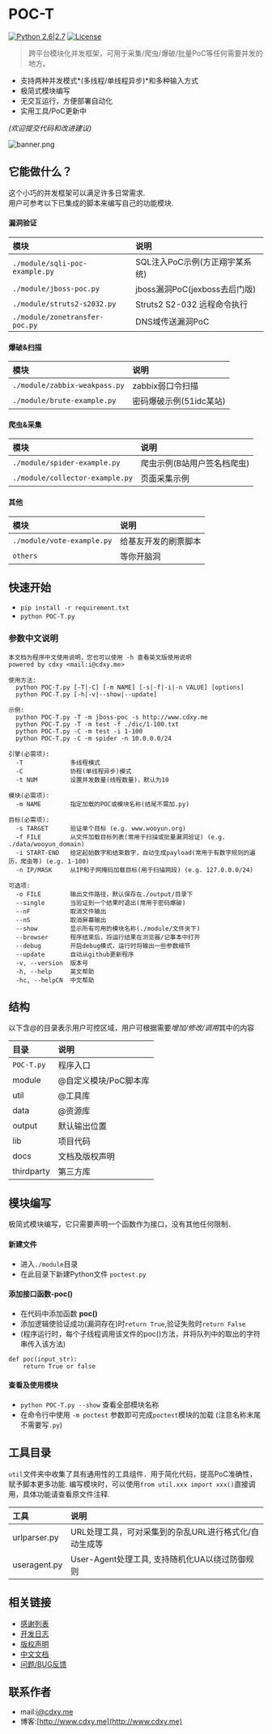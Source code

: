 # POC-T
[![Python 2.6|2.7](https://img.shields.io/badge/python-2.6|2.7-yellow.svg)](https://www.python.org/) [![License](https://img.shields.io/badge/license-GPLv2-red.svg)](https://raw.githubusercontent.com/Xyntax/POC-T/master/docs/LICENSE.txt)  

> 跨平台模块化并发框架，可用于采集/爬虫/爆破/批量PoC等任何需要并发的地方。

* 支持两种并发模式*(多线程/单线程异步)*和多种输入方式
* 极简式模块编写
* 无交互运行，方便部署自动化
* 实用工具/PoC更新中

*(欢迎提交代码和改进建议)*
  
![banner.png](https://github.com/Xyntax/POC-T/blob/master/docs/banner.png) 

## 它能做什么？  
这个小巧的并发框架可以满足许多日常需求.  
用户可参考以下已集成的脚本来编写自己的功能模块.    

#### 漏洞验证 
|模块|说明|
|:---|:---|
|`./module/sqli-poc-example.py`| SQL注入PoC示例(方正翔宇某系统)|  
|`./module/jboss-poc.py`       | jboss漏洞PoC(jexboss去后门版)|  
|`./module/struts2-s2032.py`   | Struts2 S2-032 远程命令执行|  
|`./module/zonetransfer-poc.py`| DNS域传送漏洞PoC|
  
#### 爆破&扫描 
|模块|说明|
|:---|:---|
|`./module/zabbix-weakpass.py`  |zabbix弱口令扫描|  
|`./module/brute-example.py`    |密码爆破示例(51idc某站)|
  
#### 爬虫&采集
|模块|说明|
|:---|:---|
|`./module/spider-example.py`   |爬虫示例(B站用户签名档爬虫)|  
|`./module/collector-example.py`|页面采集示例|  
  
#### 其他 
|模块|说明|
|:---|:---|
|`./module/vote-example.py`     |给基友开发的刷票脚本|  
|`others`|等你开脑洞|  
  


  
## 快速开始 
* `pip install -r requirement.txt` 
* `python POC-T.py`  

### 参数中文说明 
```
本文档为程序中文使用说明，您也可以使用 -h 查看英文版使用说明
powered by cdxy <mail:i@cdxy.me>

使用方法:
  python POC-T.py [-T|-C] [-m NAME] [-s|-f|-i|-n VALUE] [options]
  python POC-T.py [-h|-v|--show|--update]

示例:
  python POC-T.py -T -m jboss-poc -s http://www.cdxy.me
  python POC-T.py -T -m test -f ./dic/1-100.txt
  python POC-T.py -C -m test -i 1-100
  python POC-T.py -C -m spider -n 10.0.0.0/24

引擎(必需项):
  -T             多线程模式
  -C             协程(单线程异步)模式
  -t NUM         设置并发数量(线程数量)，默认为10

模块(必需项):
  -m NAME        指定加载的POC或模块名称(结尾不需加.py)

目标(必需项):
  -s TARGET      验证单个目标 (e.g. www.wooyun.org)
  -f FILE        从文件加载目标列表(常用于扫描或批量漏洞验证) (e.g. ./data/wooyun_domain)
  -i START-END   给定起始数字和结束数字，自动生成payload(常用于有数字规则的遍历，爬虫等) (e.g. 1-100)
  -n IP/MASK     从IP和子网掩码加载目标(用于扫描网段) (e.g. 127.0.0.0/24)

可选项:
  -o FILE        输出文件路径，默认保存在./output/目录下
  --single       当验证到一个结果时退出(常用于密码爆破)
  --nF           取消文件输出
  --nS           取消屏幕输出
  --show         显示所有可用的模块名称(./module/文件夹下)
  --browser      程序结束后，将运行结果在浏览器/记事本中打开
  --debug        开启debug模式，运行时将输出一些参数细节
  --update       自动从github更新程序
  -v, --version  版本号
  -h, --help     英文帮助
  -hc, --helpCN  中文帮助
```  
  
  
## 结构  
以下含@的目录表示用户可控区域，用户可根据需要*增加/修改/调用*其中的内容

| 目录 | 说明 |
| :-----  |:-----|
| `POC-T.py` | 程序入口 |
| module   | @自定义模块/PoC脚本库 |
| util     | @工具库 |
| data     | @资源库 |
| output   | 默认输出位置 |
| lib      | 项目代码 |
| docs     | 文档及版权声明 |
| thirdparty | 第三方库 |

  
## 模块编写
极简式模块编写，它只需要声明一个函数作为接口，没有其他任何限制．

#### 新建文件
* 进入`./module`目录
* 在此目录下新建Python文件 `poctest.py`

#### 添加接口函数-poc()
* 在代码中添加函数 **poc()**
* 添加逻辑使验证成功(漏洞存在)时`return True`,验证失败时`return False`
* (程序运行时，每个子线程调用该文件的poc()方法，并将队列中的取出的字符串传入该方法)
```
def poc(input_str):
    return True or false
```  
#### 查看及使用模块
* `python POC-T.py --show` 查看全部模块名称
* 在命令行中使用 `-m poctest` 参数即可完成`poctest`模块的加载 (注意名称末尾不需要写`.py`)  
  
工具目录 
----
`util`文件夹中收集了具有通用性的工具组件．用于简化代码，提高PoC准确性，赋予脚本更多功能.
编写模块时，可以使用`from util.xxx import xxx()`直接调用，具体功能请查看原文件注释.  
  
|工具|说明|
|:---|:---|
|urlparser.py |URL处理工具，可对采集到的杂乱URL进行格式化/自动生成等|
|useragent.py |User-Agent处理工具, 支持随机化UA以绕过防御规则|

相关链接
----
* [感谢列表](./docs/THANKS.md)
* [开发日志](./docs/CHANGELOG.md)
* [版权声明](./docs/LICENSE.txt)
* [中文文档](./docs/USAGE.md)
* [问题/BUG反馈](https://github.com/Xyntax/POC-T/issues)

联系作者
----
* mail:i@cdxy.me  
* 博客:[http://www.cdxy.me](http://www.cdxy.me)  
  
